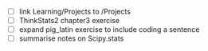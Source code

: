 - [ ] link Learning/Projects to /Projects
- [ ] ThinkStats2 chapter3 exercise
- [ ] expand pig_latin exercise to include coding a sentence
- [ ] summarise notes on Scipy.stats 
